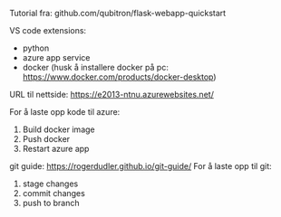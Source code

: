 Tutorial fra: github.com/qubitron/flask-webapp-quickstart

VS code extensions:
* python
* azure app service
* docker (husk å installere docker på pc: https://www.docker.com/products/docker-desktop)

URL til nettside: https://e2013-ntnu.azurewebsites.net/

For å laste opp kode til azure:
1. Build docker image
2. Push docker
3. Restart azure app

git guide: https://rogerdudler.github.io/git-guide/
For å laste opp til git:
1. stage changes
2. commit changes
3. push to branch